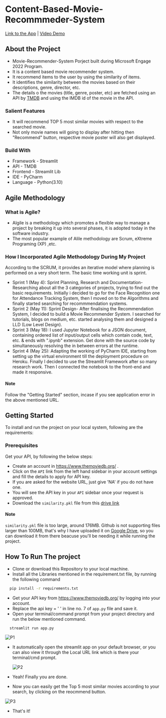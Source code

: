 
# Content-Based-Movie-Recommmeder-System
[Link to the App](https://mrs-hg.herokuapp.com/) | [Video Demo](https://youtu.be/CApfJiCorLM)




## About the Project
- Movie-Recommender-System Porject built during Microsoft Engage 2022 Program.
- It is a content based movie recommender system.
- It recommend items to the user by using the similarity of items.
- It identifies the similarity between the movies based on their descriptions, genre, director, etc.
- The details o the movies (title, genre, poster, etc) are fetched using an API by [TMDB](https://www.themoviedb.org/documentation/api) and using the IMDB id of the movie in the API.


### Salient Features
- It will recommend TOP 5 most similar movies with respect to the searched movie.
- Not only movie names will going to display after hitting then "Recommend" button, respective movie poster will also get displayed.
 


### Build With
- Framework - Streamlit 
- API - TMDB
- Frontend - Streamlit Lib
- IDE - PyCharm
- Language - Python(3.10)
## Agile Methodology
### What is Agile?
- Algile is a methodology which promotes a flexible way to manage a project by breaking it up into several phases, it is adopted today in the software industry.
- The most popular example of Alile methodology are Scrum, eXtreme Programing (XP) ,etc.

### How I Incorporated Agile Methodology During My Project
According to the SCRUM, it provides an iterative model where planning is performed on a very short term. The basic time working unit is sprint.

- Sprint 1 (May 4): Sprint Planning, Research and Documentation- Researching about all the 3 categories of projects, trying to find out the basic requirements. Initially i decided to go for the Face Recognition one for Attendance Tracking System, then I moved on to the Algorithms and finally started searching for recommmendation systems.
- Sprint 2 (May 11): Sprint Design- After finalising the Recommendation System, I decided to build a Movie Recommender System. I searched for tutorials, blogs on medium, etc. started analysing them and designed a LLD (Low Level Design).
- Sprint 3 (May 18): I used Jupyter Notebook for a JSON document, containing ordered list of input/output cells which contain code, text, etc. & ends with ".ipynb" extension. Get done with the source code by simultaneously resolving the in between errors at the runtime.
- Sprint 4 (May 25): Adapting the working of PyCharm IDE, starting from setting up the virtual environment till the deployment procedure on Heroku. Finally I decided to use the Streamlit Framework after so many research work. Then I connected the notebook to the front-end and made it responsive.

#### Note
Follow the "Getting Started" section, incase if you see application error in the above mentioned URL.
## Getting Started
To install and run the project on your local system, following are the requirements:




### Prerequisites
Get your API, by following the below steps:

- Create an account in https://www.themoviedb.org/ .
- Click on the ```API``` link from the left hand sidebar in your account settings and fill the details to apply for API key.
- If you are asked for the website URL, just give 'NA' if you do not have one.
- You will see the API key in your ```API``` sidebar once your request is approved.
- Download the ```similarity.pkl``` file from this [drive link](https://drive.google.com/file/d/1FC3fxLN-6P9ehHpIsKtjZ02k0pQySL6p/view?usp=sharing)


#### Note
```similarity.pkl``` file is too large, around 176MB. Github is not supporting files larger than 100MB, that's why I have uploaded it on [Google Drive](https://drive.google.com/file/d/1FC3fxLN-6P9ehHpIsKtjZ02k0pQySL6p/view?usp=sharing), so you can download it from there beacuse you'll be needing it while running the project.


## How To Run The project
- Clone or download this Repository to your local machine.
- Install all the Libraries mentioned in the requirement.txt file, by running the following command
```bash
  pip install -r requirements.txt
```
- Get your API key from https://www.themoviedb.org/ by logging into your account.
- Replace the api key = ' ' in line no. 7 of  ```app.py``` file and save it.
- Open your terminal/command prompt from your project directory and run the below mentioned command.
```bash
  streamlit run app.py
```

![P1](https://user-images.githubusercontent.com/77922607/170894012-083defb1-e084-41f5-aef5-dfd9b27421c0.png)

- It automatically open the streamlit app on your default browser, or you can also view it through the Local URL link which is there your terminal/cmd prompt.

  ![P2](https://user-images.githubusercontent.com/77922607/170894077-6dfb9a04-f6f3-4cad-95ce-51d13047f37f.png)

- Yeah! Finally you are done.
- Now you can easily get the Top 5 most similar movies according to your search, by clicking on the reocmmend button.
 
 ![P3](https://user-images.githubusercontent.com/77922607/170894100-8b2c86ec-d4b8-4f08-a62c-ae13735eb4dc.png)

- That's it!
